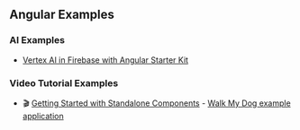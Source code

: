 ## Angular Examples

### AI Examples
* [Vertex AI in Firebase with Angular Starter Kit](./vertex-ai-firebase-angular-example)

### Video Tutorial Examples
* 🎬 [Getting Started with Standalone Components](https://www.youtube.com/watch?v=x5PZwb4XurU) - [Walk My Dog example application](./walk-my-dog)